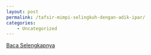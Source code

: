 ```yaml
---
layout: post
permalink: /tafsir-mimpi-selingkuh-dengan-adik-ipar/
categories:
    - Uncategorized
---
```


[Baca Selengkapnya](/07)